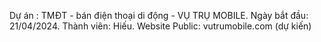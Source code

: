 Dự án : TMĐT - bán điện thoại di động - VỤ TRỤ MOBILE.
Ngày bắt đầu: 21/04/2024.
Thành viên: Hiếu.
Website Public: vutrumobile.com (dự kiến)